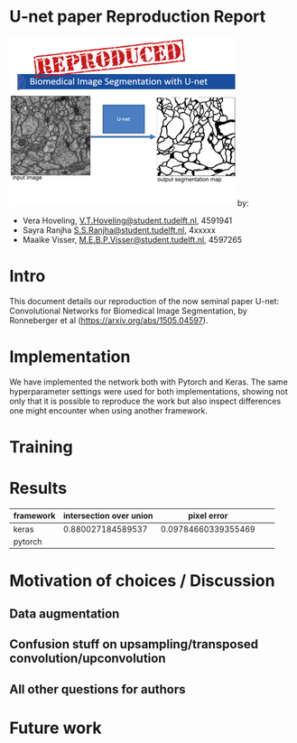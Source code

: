 # U-net paper Reproduction Report
![](/figs/teaserimage.png "U-net reproduction")
by: 
* Vera Hoveling, V.T.Hoveling@student.tudelft.nl, 4591941
* Sayra Ranjha S.S.Ranjha@student.tudelft.nl, 4xxxxx
* Maaike Visser, M.E.B.P.Visser@student.tudelft.nl, 4597265

# Intro
This document details our reproduction of the now seminal paper U-net: Convolutional Networks for Biomedical Image Segmentation, by Ronneberger et al (https://arxiv.org/abs/1505.04597). 

# Implementation
We have implemented the network both with Pytorch and Keras. The same hyperparameter settings were used for both implementations, showing not only that it is possible to reproduce the work but also inspect differences one might encounter when using another framework.

# Training


# Results

| framework | intersection over union | pixel error         |   |   |
|-----------|-------------------------|---------------------|---|---|
| keras     | 0.880027184589537       | 0.09784660339355469 |   |   |
| pytorch   |                         |                     |   |   |

# Motivation of choices / Discussion

## Data augmentation
## Confusion stuff on upsampling/transposed convolution/upconvolution
## All other questions for authors

# Future work

